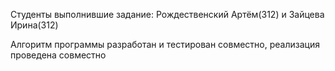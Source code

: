Студенты выполнившие задание:
Рождественский Артём(312) и Зайцева Ирина(312)

Алгоритм программы разработан и тестирован совместно, реализация проведена совместно



